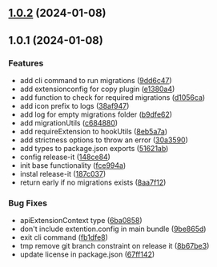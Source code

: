 ## [1.0.2](https://github.com/utomic-media/directus-dev-utils/compare/1.0.1...1.0.2) (2024-01-08)

## 1.0.1 (2024-01-08)


### Features

* add cli command to run migrations ([9dd6c47](https://github.com/utomic-media/directus-dev-utils/commit/9dd6c479b778d5ca53e5187594cb09f225a615ec))
* add extensionconfig for copy plugin ([e1380a4](https://github.com/utomic-media/directus-dev-utils/commit/e1380a4818d2d56f1a7650d82b2893b03952a135))
* add function to check for required migrations ([d1056ca](https://github.com/utomic-media/directus-dev-utils/commit/d1056ca0eed34b0ccd3365f42e53b7d56bc36cdc))
* add icon prefix to logs ([38af947](https://github.com/utomic-media/directus-dev-utils/commit/38af947f84d3ebc6d0817950a8dd6d892a4042c9))
* add log for empty migrations folder ([b9dfe62](https://github.com/utomic-media/directus-dev-utils/commit/b9dfe62ae489cec5233596bef747ca3601378084))
* add migrationUtils ([c684880](https://github.com/utomic-media/directus-dev-utils/commit/c6848800e4d96814c0584c8f53c5cf24e710fc2f))
* add requireExtension to hookUtils ([8eb5a7a](https://github.com/utomic-media/directus-dev-utils/commit/8eb5a7a610475323178add7d16aa5543f5dfd37c))
* add strictness options to throw an error ([30a3590](https://github.com/utomic-media/directus-dev-utils/commit/30a3590b6ef48a7ccdac0ee22d1091c79f1f3850))
* add types to package.json exports ([51621ab](https://github.com/utomic-media/directus-dev-utils/commit/51621abe58194d34f4959506bf723358622a1376))
* config release-it ([148ce84](https://github.com/utomic-media/directus-dev-utils/commit/148ce840757cbacc9afd5cd4934f767faf21f27a))
* init base functionality ([fce994a](https://github.com/utomic-media/directus-dev-utils/commit/fce994a6bab65ab936da00d7dcecc324b908fbca))
* instal release-it ([187c037](https://github.com/utomic-media/directus-dev-utils/commit/187c037ef70dac1e6870f700275b2dc16ce4b28e))
* return early if no migrations exists ([8aa7f12](https://github.com/utomic-media/directus-dev-utils/commit/8aa7f123ac48195b4e5278ab8dded0824760bba1))


### Bug Fixes

* apiExtensionContext type ([6ba0858](https://github.com/utomic-media/directus-dev-utils/commit/6ba085869526af19c1d7b8e118eb90877c8b11c4))
* don't include extention.config in main bundle ([9be865d](https://github.com/utomic-media/directus-dev-utils/commit/9be865d8eabd0639b05c7e5bbfbf94de63bae25e))
* exit cli command ([fb1dfe8](https://github.com/utomic-media/directus-dev-utils/commit/fb1dfe83b624a13b32107f2f58acb46aa130b0ff))
* tmp remove git branch constraint on release it ([8b67be3](https://github.com/utomic-media/directus-dev-utils/commit/8b67be3af3f76621002e0c58d4fc29b88f96ed72))
* update license in package.json ([67ff142](https://github.com/utomic-media/directus-dev-utils/commit/67ff14243f228856dfca79795f89038345cb1078))
